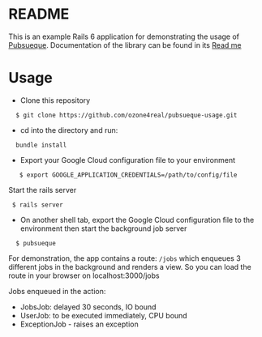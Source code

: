 # README

This is an example Rails 6 application for demonstrating the usage of <a href="https://github.com/ozone4real/pubsueque" >Pubsueque</a>.
Documentation of the library can be found in its <a href="https://github.com/ozone4real/pubsueque/blob/master/README.md" >Read me</a>

# Usage

- Clone this repository

```
  $ git clone https://github.com/ozone4real/pubsueque-usage.git
```

- cd into the directory and run:

```
  bundle install
```

- Export your Google Cloud configuration file to your environment

```
   $ export GOOGLE_APPLICATION_CREDENTIALS=/path/to/config/file
```

Start the rails server
```
 $ rails server
```

- On another shell tab, export the Google Cloud configuration file to the environment then start the background job server

```
  $ pubsueque
```

For demonstration, the app contains a route: `/jobs` which enqueues 3 different jobs in the background and renders a view. So you can load the route in your browser on localhost:3000/jobs

Jobs enqueued in the action:
- JobsJob: delayed 30 seconds, IO bound
- UserJob: to be executed immediately, CPU bound
- ExceptionJob - raises an exception


